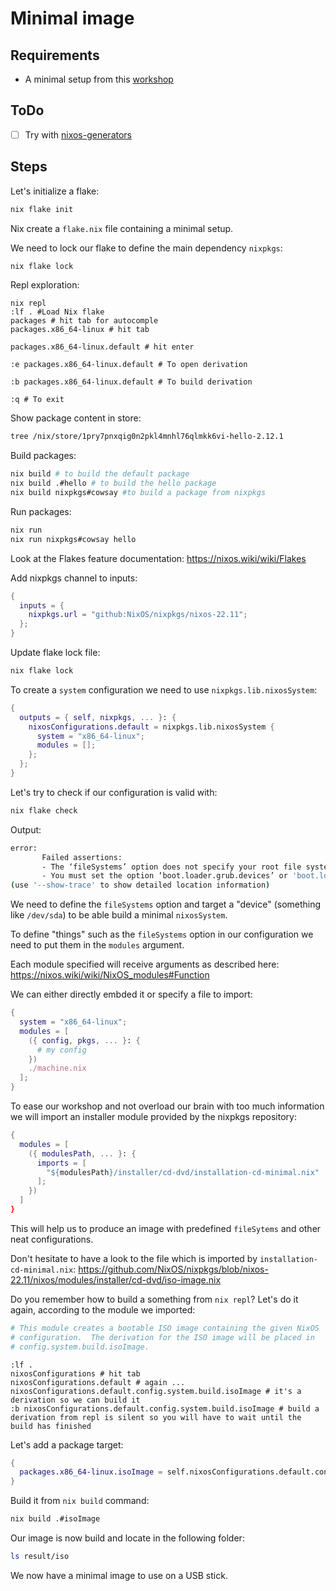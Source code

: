 # Minimal image

## Requirements

- A minimal setup from this [workshop](./00-nix-installation/ReadMe.md)

## ToDo

- [ ] Try with [nixos-generators](https://github.com/nix-community/nixos-generators)

## Steps

Let's initialize a flake:

```bash
nix flake init
```

Nix create a `flake.nix` file containing a minimal setup.

We need to lock our flake to define the main dependency `nixpkgs`:

```bash
nix flake lock
```

Repl exploration:

```repl
nix repl
:lf . #Load Nix flake
packages # hit tab for autocomple
packages.x86_64-linux # hit tab

packages.x86_64-linux.default # hit enter

:e packages.x86_64-linux.default # To open derivation

:b packages.x86_64-linux.default # To build derivation

:q # To exit
```

Show package content in store:

```bash
tree /nix/store/1pry7pnxqig0n2pkl4mnhl76qlmkk6vi-hello-2.12.1
```

Build packages:

```bash
nix build # to build the default package
nix build .#hello # to build the hello package
nix build nixpkgs#cowsay #to build a package from nixpkgs
```

Run packages:

```bash
nix run
nix run nixpkgs#cowsay hello
```

Look at the Flakes feature documentation: <https://nixos.wiki/wiki/Flakes>

Add nixpkgs channel to inputs:

```nix
{
  inputs = {
    nixpkgs.url = "github:NixOS/nixpkgs/nixos-22.11";
  };
}
```

Update flake lock file:

```bash
nix flake lock
```

To create a `system` configuration we need to use `nixpkgs.lib.nixosSystem`:

```nix
{
  outputs = { self, nixpkgs, ... }: {
    nixosConfigurations.default = nixpkgs.lib.nixosSystem {
      system = "x86_64-linux";
      modules = [];
    };
  };
}
```

Let's try to check if our configuration is valid with:

```bash
nix flake check
```

Output:

```bash
error:
       Failed assertions:
       - The ‘fileSystems’ option does not specify your root file system.
       - You must set the option ‘boot.loader.grub.devices’ or 'boot.loader.grub.mirroredBoots' to make the system bootable.
(use '--show-trace' to show detailed location information)
```

We need to define the `fileSystems` option and target a "device" (something like `/dev/sda`) to be able build a minimal `nixosSystem`.

To define "things" such as the `fileSystems` option in our configuration we need to put them in the `modules` argument.

Each module specified will receive arguments as described here: <https://nixos.wiki/wiki/NixOS_modules#Function>

We can either directly embded it or specify a file to import:

```nix
{
  system = "x86_64-linux";
  modules = [
    ({ config, pkgs, ... }: {
      # my config
    })
    ./machine.nix
  ];
}
```

To ease our workshop and not overload our brain with too much information we will import an installer module provided by the nixpkgs repository:

```nix
{
  modules = [
    ({ modulesPath, ... }: {
      imports = [
        "${modulesPath}/installer/cd-dvd/installation-cd-minimal.nix"
      ];
    })
  ]
}
```

This will help us to produce an image with predefined `fileSytems` and other neat configurations.

Don't hesitate to have a look to the file which is imported by `installation-cd-minimal.nix`: <https://github.com/NixOS/nixpkgs/blob/nixos-22.11/nixos/modules/installer/cd-dvd/iso-image.nix>

Do you remember how to build a something from `nix repl`? Let's do it again, according to the module we imported:

```nix
# This module creates a bootable ISO image containing the given NixOS
# configuration.  The derivation for the ISO image will be placed in
# config.system.build.isoImage.
```

```repl
:lf .
nixosConfigurations # hit tab
nixosConfigurations.default # again ...
nixosConfigurations.default.config.system.build.isoImage # it's a derivation so we can build it
:b nixosConfigurations.default.config.system.build.isoImage # build a derivation from repl is silent so you will have to wait until the build has finished
```

Let's add a package target:

```nix
{
  packages.x86_64-linux.isoImage = self.nixosConfigurations.default.config.system.build.isoImage;
}
```

Build it from `nix build` command:

```bash
nix build .#isoImage
```

Our image is now build and locate in the following folder:

```bash
ls result/iso
```

We now have a minimal image to use on a USB stick.
